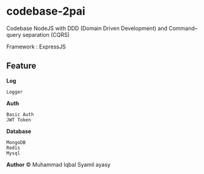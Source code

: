 # codebase-2pai

Codebase NodeJS with DDD (Domain Driven Development) and Command–query separation (CQRS)

Framework : ExpressJS 

Feature
---
**Log**


```
Logger
```
**Auth**

```
Basic Auth
JWT Token
```
**Database**

```
MongoDB
Redis
Mysql
```

**Author** 
&copy; Muhammad Iqbal Syamil ayasy
